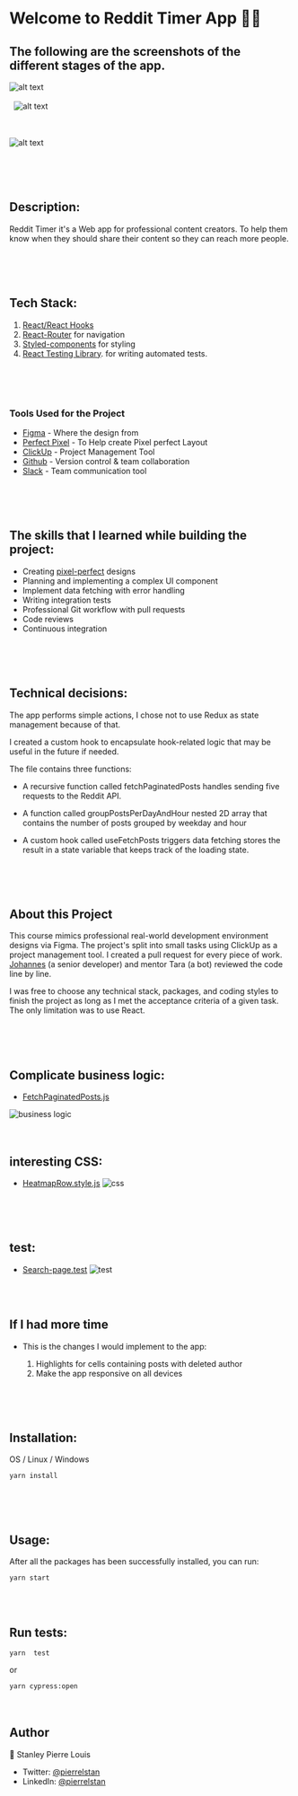 # Welcome to Reddit Timer App 👋🏾

## The following are the screenshots of the different stages of the app.

![alt text](https://res.cloudinary.com/stanley/image/upload/v1637689677/homepage_nob8zl.svg)
\
&nbsp;
\
&nbsp;
![alt text](https://res.cloudinary.com/stanley/image/upload/v1637689626/search_page-loading_1_izcnte.png)
\
&nbsp;
\
&nbsp;

![alt text](https://res.cloudinary.com/stanley/image/upload/v1637750429/search_page-results_1_pxg5l0.png)

\
&nbsp;
\
&nbsp;
## Description:

Reddit Timer it's a Web app for professional content creators. To help them know when they should share their content so they can reach more people.

\
&nbsp;
\
&nbsp;

## Tech Stack:

1.  [React/React Hooks](https://reactrouter.com/)
2. [ React-Router](https://reactrouter.com/)  for navigation
3. [Styled-components](https://styled-components.com/) for styling
4. [React Testing Library](https://testing-library.com/docs/). for writing automated tests.

\
&nbsp;
\
&nbsp;

### Tools Used for the Project

-  [Figma](https://figma.com/) - Where the design from
- [Perfect Pixel](https://chrome.google.com/webstore/detail/perfectpixel-by-welldonec/dkaagdgjmgdmbnecmcefdhjekcoceebi?hl=en-US) - To Help create Pixel perfect Layout
- [ClickUp](https://clickup.com) - Project Management Tool
- [Github](https://github.com) - Version control & team collaboration
- [Slack](https://slack.com) - Team communication tool

\
&nbsp;
\
&nbsp;

## The skills that I learned while building the project:


- Creating [pixel-perfect](https://chrome.google.com/webstore/detail/perfectpixel-by-welldonec/dkaagdgjmgdmbnecmcefdhjekcoceebi?hl=en-US) designs
- Planning and implementing a complex UI component
- Implement data fetching with error handling
- Writing integration tests
- Professional Git workflow with pull requests
- Code reviews
- Continuous integration

\
&nbsp;
\
&nbsp;

## Technical decisions:
The app performs simple actions, I chose not to use Redux as state management because of that.

I created a custom hook to encapsulate hook-related logic that may be useful in the future if needed.

The file contains three functions:
- A recursive function called fetchPaginatedPosts handles sending five requests to the Reddit API.

- A function called groupPostsPerDayAndHour nested 2D array that contains the number of posts grouped by weekday and hour

- A custom hook called useFetchPosts triggers data fetching stores the result in a state variable that keeps track of the loading state.

\
&nbsp;
\
&nbsp;


## About this Project
This course mimics professional real-world development environment designs via Figma. The project's split into small tasks using ClickUp as a project management tool. I created a pull request for every piece of work. [Johannes](https://jkettmann.com/) (a senior developer) and mentor Tara (a bot) reviewed the code line by line.

I was free to choose any technical stack, packages, and coding styles to finish the project as long as I met the acceptance criteria of a given task. The only limitation was to use React.

\
&nbsp;
\
&nbsp;


 ## Complicate business logic:

 - [FetchPaginatedPosts.js](/src/API/LoadTheData/FetchPaginatedPosts.js)

![business logic](https://res.cloudinary.com/stanley/image/upload/v1637968378/bussiness_logic_dbumr0.png)
\
&nbsp;
\
&nbsp;

##  interesting CSS:

- [HeatmapRow.style.js](/src/components/Heatmap/HeatmapRow.style.js)
![css](https://res.cloudinary.com/stanley/image/upload/v1637969665/interestingCss_sworgi.png)

\
&nbsp;
\
&nbsp;

## test:
- [Search-page.test](/src/__tests__/search-page.test.js)
![test](https://res.cloudinary.com/stanley/image/upload/v1638057475/searrch-page.test2_w54nqh.png)

\
&nbsp;
##  If I  had more time
- This is the changes I would implement to the app:

  1. Highlights for cells containing posts with deleted author
  2. Make the app responsive on all devices


\
&nbsp;
\
&nbsp;
## Installation:

OS / Linux / Windows

`yarn install `

\
&nbsp;
\
&nbsp;
## Usage:
 After all the packages has been successfully installed, you can run:

 `yarn start`

\
&nbsp;

 ## Run tests:

`yarn  test `

or

`yarn cypress:open`
\
&nbsp;
\
&nbsp;

## Author
👤 Stanley Pierre Louis

- Twitter: [@pierrelstan](https://twitter.com/pierrelStan)
- LinkedIn: [@pierrelstan](https://linkedin.com/in/pierre-louis-stanley-930110133)

